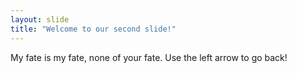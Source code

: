 ```yaml
---
layout: slide
title: "Welcome to our second slide!"
---
```

My fate is my fate, none of your fate.
Use the left arrow to go back!
